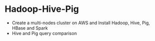 # Hadoop-Hive-Pig
- Create a multi-nodes cluster on AWS and Install Hadoop, Hive, Pig, HBase and Spark
- Hive and Pig query comparison
